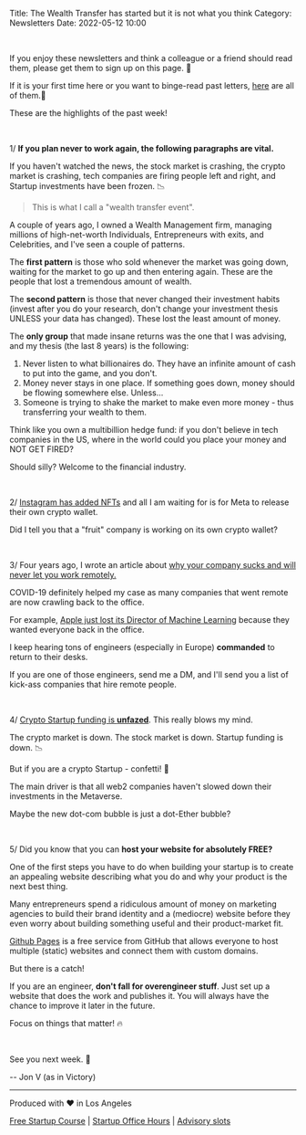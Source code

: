 Title: The Wealth Transfer has started but it is not what you think
Category: Newsletters 
Date: 2022-05-12 10:00

<br>

If you enjoy these newsletters and think a colleague or a friend should read them, please get them to sign up on this page. 📝

If it is your first time here or you want to binge-read past letters, [here](https://jon.io/category/newsletters) are all of them.📰

These are the highlights of the past week!

<br>

1/ **If you plan never to work again, the following paragraphs are vital.**

If you haven't watched the news, the stock market is crashing, the crypto market is crashing, tech companies are firing people left and right, and Startup investments have been frozen. 📉

> This is what I call a "wealth transfer event".

A couple of years ago, I owned a Wealth Management firm, managing millions of high-net-worth Individuals, Entrepreneurs with exits, and Celebrities, and I've seen a couple of patterns.

The **first pattern** is those who sold whenever the market was going down, waiting for the market to go up and then entering again. These are the people that lost a tremendous amount of wealth.

The **second pattern** is those that never changed their investment habits (invest after you do your research, don't change your investment thesis UNLESS your data has changed). These lost the least amount of money.

The **only group** that made insane returns was the one that I was advising, and my thesis (the last 8 years) is the following:

1. Never listen to what billionaires do. They have an infinite amount of cash to put into the game, and you don't.
2. Money never stays in one place. If something goes down, money should be flowing somewhere else. Unless...
3. Someone is trying to shake the market to make even more money - thus transferring your wealth to them.

Think like you own a multibillion hedge fund: if you don't believe in tech companies in the US, where in the world could you place your money and NOT GET FIRED?

Should silly? Welcome to the financial industry.

<br>


2/ [Instagram has added NFTs](https://about.fb.com/news/2022/05/introducing-digital-collectibles-to-showcase-nfts-instagram/) and all I am waiting for is for Meta to release their own crypto wallet.

Did I tell you that a "fruit" company is working on its own crypto wallet?

<br>

3/ Four years ago, I wrote an article about [why your company sucks and will never let you work remotely.](https://jon.io/why-i-love-working-remotely-and-why-your-company-cannot-and-never-will)

COVID-19 definitely helped my case as many companies that went remote are now crawling back to the office.

For example, [Apple just lost its Director of Machine Learning](https://www.engadget.com/an-apple-machine-learning-director-resigned-over-its-office-return-policy-115040691.html) because they wanted everyone back in the office.

I keep hearing tons of engineers (especially in Europe) **commanded** to return to their desks.

If you are one of those engineers, send me a DM, and I'll send you a list of kick-ass companies that hire remote people.

<br>

4/ [Crypto Startup funding is **unfazed**](https://www.axios.com/2022/05/11/crypto-startup-funding-boomed-in-q1-despite-ongoing-market-slide). This really blows my mind.

The crypto market is down. The stock market is down. Startup funding is down. 📉

But if you are a crypto Startup - confetti! 🎉

The main driver is that all web2 companies haven't slowed down their investments in the Metaverse.

Maybe the new dot-com bubble is just a dot-Ether bubble?

<br>

5/ Did you know that you can **host your website for absolutely FREE?**

One of the first steps you have to do when building your startup is to create an appealing website describing what you do and why your product is the next best thing.

Many entrepreneurs spend a ridiculous amount of money on marketing agencies to build their brand identity and a (mediocre) website before they even worry about building something useful and their product-market fit.

[Github Pages](https://pages.github.com/) is a free service from GitHub that allows everyone to host multiple (static) websites and connect them with custom domains.

But there is a catch!

If you are an engineer, **don't fall for overengineer stuff**. Just set up a website that does the work and publishes it. You will always have the chance to improve it later in the future.

Focus on things that matter! 🔥

<br>

See you next week. 🚀

-- Jon V (as in Victory)

---

Produced with ❤️ in Los Angeles

[Free Startup Course](https://jon.io/pages/built-to-fail) | [Startup Office Hours](https://jon.io/startup-office-hours) | [Advisory slots](https://jon.io/advisory)
